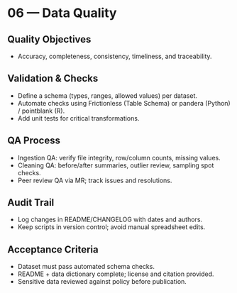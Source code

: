 # 06 — Data Quality

## Quality Objectives
- Accuracy, completeness, consistency, timeliness, and traceability.

## Validation & Checks
- Define a schema (types, ranges, allowed values) per dataset.
- Automate checks using Frictionless (Table Schema) or pandera (Python) / pointblank (R).
- Add unit tests for critical transformations.

## QA Process
- Ingestion QA: verify file integrity, row/column counts, missing values.
- Cleaning QA: before/after summaries, outlier review, sampling spot checks.
- Peer review QA via MR; track issues and resolutions.

## Audit Trail
- Log changes in README/CHANGELOG with dates and authors.
- Keep scripts in version control; avoid manual spreadsheet edits.

## Acceptance Criteria
- Dataset must pass automated schema checks.
- README + data dictionary complete; license and citation provided.
- Sensitive data reviewed against policy before publication.
